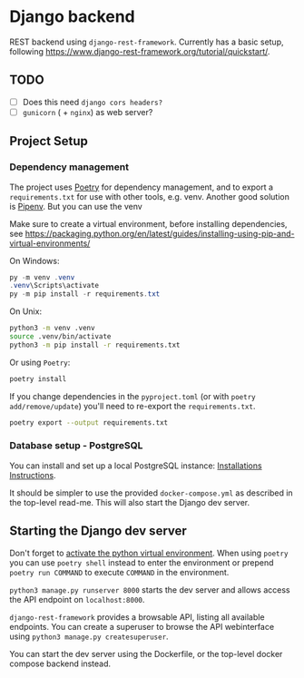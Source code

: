# Django backend

REST backend using `django-rest-framework`.
Currently has a basic setup, following <https://www.django-rest-framework.org/tutorial/quickstart/>.

## TODO

- [ ] Does this need `django cors headers?`
- [ ] `gunicorn` ( + `nginx`) as web server?

## Project Setup

### Dependency management

The project uses [Poetry](https://python-poetry.org/) for dependency management, and to export a `requirements.txt` for use with other tools, e.g. venv. Another good solution is [Pipenv](https://pipenv.pypa.io/en/latest/). But you can use the venv

Make sure to create a virtual environment, before installing dependencies, see <https://packaging.python.org/en/latest/guides/installing-using-pip-and-virtual-environments/>

On Windows:
```powershell
py -m venv .venv
.venv\Scripts\activate
py -m pip install -r requirements.txt
```

On Unix:
``` sh
python3 -m venv .venv
source .venv/bin/activate
python3 -m pip install -r requirements.txt
```

Or using `Poetry`:

``` sh
poetry install
```

If you change dependencies in the `pyproject.toml` (or with `poetry add/remove/update`) you'll need to re-export the `requirements.txt`.
``` sh
poetry export --output requirements.txt
```

### Database setup - PostgreSQL

You can install and set up a local PostgreSQL instance: [Installations Instructions](https://www.postgresql.org/download/).

It should be simpler to use the provided `docker-compose.yml` as described in the top-level read-me. This will also start the Django dev server.

## Starting the Django dev server

Don't forget to [activate the python virtual environment](https://packaging.python.org/en/latest/guides/installing-using-pip-and-virtual-environments/). When using `poetry` you can use `poetry shell` instead to enter the environment or prepend `poetry run COMMAND` to execute `COMMAND` in the environment.

`python3 manage.py runserver 8000` starts the dev server and allows access the API endpoint on `localhost:8000`.

`django-rest-framework` provides a browsable API, listing all available endpoints.
You can create a superuser to browse the API webinterface using `python3 manage.py createsuperuser`.

You can start the dev server using the Dockerfile, or the top-level docker compose backend instead.
